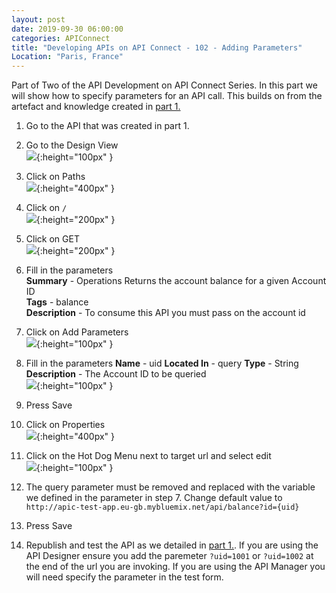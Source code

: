 ```yaml
---
layout: post
date: 2019-09-30 06:00:00
categories: APIConnect
title: "Developing APIs on API Connect - 102 - Adding Parameters"
Location: "Paris, France"
---
```

Part of Two of the API Development on API Connect Series. In this part we will show how to specify parameters for an API call. This builds on from the artefact and knowledge created in [part 1.](/apiconnect/2019/09/27/APIDevelopment-101.html)

<!--more-->

1. Go to the API that was created in part 1.

2. Go to the Design View
<br>![](/images/2019-09-24-APIDevelopment-102-1.png){:height="100px" }

3. Click on Paths
<br>![](/images/2019-09-24-APIDevelopment-102-2.png){:height="400px" }

4. Click on `/`
<br>![](/images/2019-09-24-APIDevelopment-102-3.png){:height="200px" }

5. Click on GET
<br>![](/images/2019-09-24-APIDevelopment-102-4.png){:height="200px" }

6. Fill in the parameters
<br>**Summary** - Operations Returns the account balance for a given Account ID
<br>**Tags** - balance
<br>**Description** - To consume this API you must pass on the account id

6. Click on Add Parameters
<br>![](/images/2019-09-24-APIDevelopment-102-5.png){:height="100px" }

7. Fill in the parameters
**Name** - uid
**Located In** - query
**Type** - String
**Description** - The Account ID to be queried
<br>![](/images/2019-09-24-APIDevelopment-102-6.png){:height="100px" }

8. Press Save  

9. Click on Properties
<br>![](/images/2019-09-24-APIDevelopment-102-7.png){:height="400px" }

10. Click on the Hot Dog Menu next to target url and select edit
<br>![](/images/2019-09-24-APIDevelopment-102-8.png){:height="100px" }


11. The query parameter must be removed and replaced with the variable we defined in the parameter in step 7.  Change default value to `http://apic-test-app.eu-gb.mybluemix.net/api/balance?id={uid}`

12. Press Save

13. Republish and test the API as we detailed in [part 1.](/apiconnect/2019/09/28/APIDevelopment-101.html). If you are using the API Designer ensure you add the paremeter `?uid=1001` or `?uid=1002` at the end of the url you are invoking. If you are using the API Manager you will need specify the parameter in the test form.
